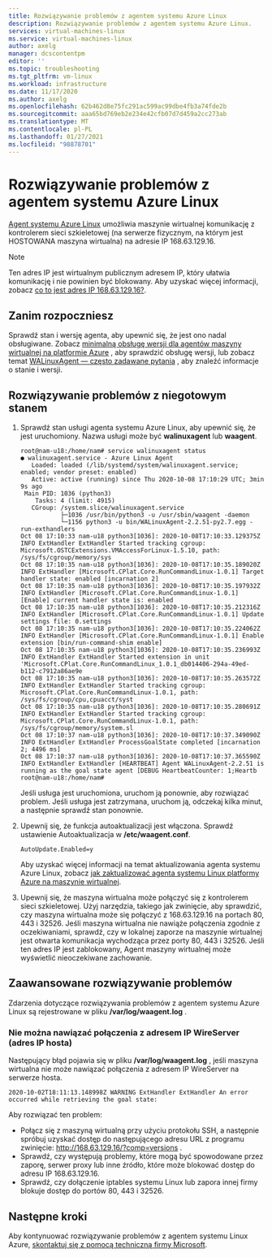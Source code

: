 ```yaml
---
title: Rozwiązywanie problemów z agentem systemu Azure Linux
description: Rozwiązywanie problemów z agentem systemu Azure Linux.
services: virtual-machines-linux
ms.service: virtual-machines-linux
author: axelg
manager: dcscontentpm
editor: ''
ms.topic: troubleshooting
ms.tgt_pltfrm: vm-linux
ms.workload: infrastructure
ms.date: 11/17/2020
ms.author: axelg
ms.openlocfilehash: 62b462d8e75fc291ac599ac99dbe4fb3a74fde2b
ms.sourcegitcommit: aaa65bd769eb2e234e42cfb07d7d459a2cc273ab
ms.translationtype: MT
ms.contentlocale: pl-PL
ms.lasthandoff: 01/27/2021
ms.locfileid: "98878701"
---
```

# <a name="troubleshoot-the-azure-linux-agent"></a>Rozwiązywanie problemów z agentem systemu Azure Linux

[Agent systemu Azure Linux](../extensions/agent-linux.md) umożliwia maszynie wirtualnej komunikację z kontrolerem sieci szkieletowej (na serwerze fizycznym, na którym jest HOSTOWANA maszyna wirtualna) na adresie IP 168.63.129.16.

>[!NOTE]
>Ten adres IP jest wirtualnym publicznym adresem IP, który ułatwia komunikację i nie powinien być blokowany. Aby uzyskać więcej informacji, zobacz [co to jest adres IP 168.63.129.16?](../../virtual-network/what-is-ip-address-168-63-129-16.md).

## <a name="before-you-begin"></a>Zanim rozpoczniesz

Sprawdź stan i wersję agenta, aby upewnić się, że jest ono nadal obsługiwane. Zobacz [minimalną obsługę wersji dla agentów maszyny wirtualnej na platformie Azure](/troubleshoot/azure/virtual-machines/support-extensions-agent-version) , aby sprawdzić obsługę wersji, lub zobacz temat [WALinuxAgent — często zadawane pytania](https://github.com/Azure/WALinuxAgent/wiki/FAQ#what-does-goal-state-agent-mean-in-waagent---version-output) , aby znaleźć informacje o stanie i wersji.

## <a name="troubleshoot-a-not-ready-status"></a>Rozwiązywanie problemów z niegotowym stanem

1. Sprawdź stan usługi agenta systemu Azure Linux, aby upewnić się, że jest uruchomiony. Nazwa usługi może być **walinuxagent** lub **waagent**.

   ```
   root@nam-u18:/home/nam# service walinuxagent status
   ● walinuxagent.service - Azure Linux Agent
      Loaded: loaded (/lib/systemd/system/walinuxagent.service; enabled; vendor preset: enabled)
      Active: active (running) since Thu 2020-10-08 17:10:29 UTC; 3min 9s ago
    Main PID: 1036 (python3)
       Tasks: 4 (limit: 4915)
      CGroup: /system.slice/walinuxagent.service
              ├─1036 /usr/bin/python3 -u /usr/sbin/waagent -daemon
              └─1156 python3 -u bin/WALinuxAgent-2.2.51-py2.7.egg -run-exthandlers
   Oct 08 17:10:33 nam-u18 python3[1036]: 2020-10-08T17:10:33.129375Z INFO ExtHandler ExtHandler Started tracking cgroup: Microsoft.OSTCExtensions.VMAccessForLinux-1.5.10, path: /sys/fs/cgroup/memory/sys
   Oct 08 17:10:35 nam-u18 python3[1036]: 2020-10-08T17:10:35.189020Z INFO ExtHandler [Microsoft.CPlat.Core.RunCommandLinux-1.0.1] Target handler state: enabled [incarnation 2]
   Oct 08 17:10:35 nam-u18 python3[1036]: 2020-10-08T17:10:35.197932Z INFO ExtHandler [Microsoft.CPlat.Core.RunCommandLinux-1.0.1] [Enable] current handler state is: enabled
   Oct 08 17:10:35 nam-u18 python3[1036]: 2020-10-08T17:10:35.212316Z INFO ExtHandler [Microsoft.CPlat.Core.RunCommandLinux-1.0.1] Update settings file: 0.settings
   Oct 08 17:10:35 nam-u18 python3[1036]: 2020-10-08T17:10:35.224062Z INFO ExtHandler [Microsoft.CPlat.Core.RunCommandLinux-1.0.1] Enable extension [bin/run-command-shim enable]
   Oct 08 17:10:35 nam-u18 python3[1036]: 2020-10-08T17:10:35.236993Z INFO ExtHandler ExtHandler Started extension in unit 'Microsoft.CPlat.Core.RunCommandLinux_1.0.1_db014406-294a-49ed-b112-c7912a86ae9e
   Oct 08 17:10:35 nam-u18 python3[1036]: 2020-10-08T17:10:35.263572Z INFO ExtHandler ExtHandler Started tracking cgroup: Microsoft.CPlat.Core.RunCommandLinux-1.0.1, path: /sys/fs/cgroup/cpu,cpuacct/syst
   Oct 08 17:10:35 nam-u18 python3[1036]: 2020-10-08T17:10:35.280691Z INFO ExtHandler ExtHandler Started tracking cgroup: Microsoft.CPlat.Core.RunCommandLinux-1.0.1, path: /sys/fs/cgroup/memory/system.sl
   Oct 08 17:10:37 nam-u18 python3[1036]: 2020-10-08T17:10:37.349090Z INFO ExtHandler ExtHandler ProcessGoalState completed [incarnation 2; 4496 ms]
   Oct 08 17:10:37 nam-u18 python3[1036]: 2020-10-08T17:10:37.365590Z INFO ExtHandler ExtHandler [HEARTBEAT] Agent WALinuxAgent-2.2.51 is running as the goal state agent [DEBUG HeartbeatCounter: 1;Heartb
   root@nam-u18:/home/nam#
   ```

   Jeśli usługa jest uruchomiona, uruchom ją ponownie, aby rozwiązać problem. Jeśli usługa jest zatrzymana, uruchom ją, odczekaj kilka minut, a następnie sprawdź stan ponownie.

1. Upewnij się, że funkcja autoaktualizacji jest włączona. Sprawdź ustawienie Autoaktualizacja w **/etc/waagent.conf**.

   ```
   AutoUpdate.Enabled=y
   ```

   Aby uzyskać więcej informacji na temat aktualizowania agenta systemu Azure Linux, zobacz [jak zaktualizować agenta systemu Linux platformy Azure na maszynie wirtualnej](../extensions/update-linux-agent.md).

1. Upewnij się, że maszyna wirtualna może połączyć się z kontrolerem sieci szkieletowej. Użyj narzędzia, takiego jak zwinięcie, aby sprawdzić, czy maszyna wirtualna może się połączyć z 168.63.129.16 na portach 80, 443 i 32526. Jeśli maszyna wirtualna nie nawiąże połączenia zgodnie z oczekiwaniami, sprawdź, czy w lokalnej zaporze na maszynie wirtualnej jest otwarta komunikacja wychodząca przez porty 80, 443 i 32526. Jeśli ten adres IP jest zablokowany, Agent maszyny wirtualnej może wyświetlić nieoczekiwane zachowanie.

## <a name="advanced-troubleshooting"></a>Zaawansowane rozwiązywanie problemów

Zdarzenia dotyczące rozwiązywania problemów z agentem systemu Azure Linux są rejestrowane w pliku **/var/log/waagent.log** .

### <a name="unable-to-connect-to-wireserver-ip-host-ip"></a>Nie można nawiązać połączenia z adresem IP WireServer (adres IP hosta)

Następujący błąd pojawia się w pliku **/var/log/waagent.log** , jeśli maszyna wirtualna nie może nawiązać połączenia z adresem IP WireServer na serwerze hosta.

```
2020-10-02T18:11:13.148998Z WARNING ExtHandler ExtHandler An error occurred while retrieving the goal state:
```

Aby rozwiązać ten problem:

* Połącz się z maszyną wirtualną przy użyciu protokołu SSH, a następnie spróbuj uzyskać dostęp do następującego adresu URL z programu zwinięcie: http://168.63.129.16/?comp=versions .
* Sprawdź, czy występują problemy, które mogą być spowodowane przez zaporę, serwer proxy lub inne źródło, które może blokować dostęp do adresu IP 168.63.129.16.
* Sprawdź, czy dołączenie iptables systemu Linux lub zapora innej firmy blokuje dostęp do portów 80, 443 i 32526.

## <a name="next-steps"></a>Następne kroki

Aby kontynuować rozwiązywanie problemów z agentem systemu Linux Azure, [skontaktuj się z pomocą techniczną firmy Microsoft](https://portal.azure.com/?#blade/Microsoft_Azure_Support/HelpAndSupportBlade).